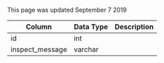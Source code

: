This page was updated September 7 2019

| Column          | Data Type | Description |
| --------------- | --------- | ----------- |
| id              | int       |             |
| inspect_message | varchar   |             |